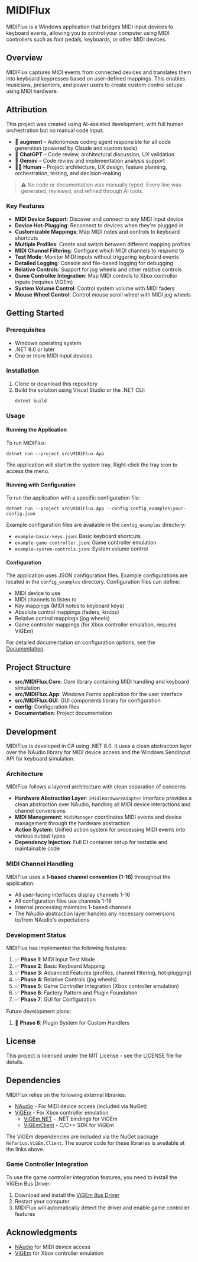# MIDIFlux

MIDIFlux is a Windows application that bridges MIDI input devices to keyboard events, allowing you to control your computer using MIDI controllers such as foot pedals, keyboards, or other MIDI devices.

## Overview

MIDIFlux captures MIDI events from connected devices and translates them into keyboard keypresses based on user-defined mappings. This enables musicians, presenters, and power users to create custom control setups using MIDI hardware.

## Attribution

This project was created using AI-assisted development, with full human orchestration but no manual code input.

- 🤖 **augment** – Autonomous coding agent responsible for all code generation
  (powered by Claude and custom tools)
- 🤖 **ChatGPT** – Code review, architectural discussion, UX validation
- 🤖 **Gemini** – Code review and implementation analysis support
- 🧑‍💻 **Human** – Project architecture, UX design, feature planning, orchestration, testing, and decision-making

> ⚠️ No code or documentation was manually typed. Every line was generated, reviewed, and refined through AI tools.

### Key Features

- **MIDI Device Support**: Discover and connect to any MIDI input device
- **Device Hot-Plugging**: Reconnect to devices when they're plugged in
- **Customizable Mappings**: Map MIDI notes and controls to keyboard shortcuts
- **Multiple Profiles**: Create and switch between different mapping profiles
- **MIDI Channel Filtering**: Configure which MIDI channels to respond to
- **Test Mode**: Monitor MIDI inputs without triggering keyboard events
- **Detailed Logging**: Console and file-based logging for debugging
- **Relative Controls**: Support for jog wheels and other relative controls
- **Game Controller Integration**: Map MIDI controls to Xbox controller inputs (requires ViGEm)
- **System Volume Control**: Control system volume with MIDI faders
- **Mouse Wheel Control**: Control mouse scroll wheel with MIDI jog wheels

## Getting Started

### Prerequisites

- Windows operating system
- .NET 8.0 or later
- One or more MIDI input devices

### Installation

1. Clone or download this repository
2. Build the solution using Visual Studio or the .NET CLI:
   ```
   dotnet build
   ```

### Usage

#### Running the Application

To run MIDIFlux:

```
dotnet run --project src\MIDIFlux.App
```

The application will start in the system tray. Right-click the tray icon to access the menu.

#### Running with Configuration

To run the application with a specific configuration file:

```
dotnet run --project src\MIDIFlux.App --config config_examples\your-config.json
```

Example configuration files are available in the `config_examples` directory:
- `example-basic-keys.json`: Basic keyboard shortcuts
- `example-game-controller.json`: Game controller emulation
- `example-system-controls.json`: System volume control

#### Configuration

The application uses JSON configuration files. Example configurations are located in the `config_examples` directory. Configuration files can define:

- MIDI device to use
- MIDI channels to listen to
- Key mappings (MIDI notes to keyboard keys)
- Absolute control mappings (faders, knobs)
- Relative control mappings (jog wheels)
- Game controller mappings (for Xbox controller emulation, requires ViGEm)

For detailed documentation on configuration options, see the [Documentation](Documentation/README.md).

## Project Structure

- **src/MIDIFlux.Core**: Core library containing MIDI handling and keyboard simulation
- **src/MIDIFlux.App**: Windows Forms application for the user interface
- **src/MIDIFlux.GUI**: GUI components library for configuration
- **config**: Configuration files
- **Documentation**: Project documentation

## Development

MIDIFlux is developed in C# using .NET 8.0. It uses a clean abstraction layer over the NAudio library for MIDI device access and the Windows SendInput API for keyboard simulation.

### Architecture

MIDIFlux follows a layered architecture with clean separation of concerns:

- **Hardware Abstraction Layer**: `IMidiHardwareAdapter` interface provides a clean abstraction over NAudio, handling all MIDI device interactions and channel conversions
- **MIDI Management**: `MidiManager` coordinates MIDI events and device management through the hardware abstraction
- **Action System**: Unified action system for processing MIDI events into various output types
- **Dependency Injection**: Full DI container setup for testable and maintainable code

### MIDI Channel Handling

MIDIFlux uses a **1-based channel convention (1-16)** throughout the application:
- All user-facing interfaces display channels 1-16
- All configuration files use channels 1-16
- Internal processing maintains 1-based channels
- The NAudio abstraction layer handles any necessary conversions to/from NAudio's expectations

### Development Status

MIDIFlux has implemented the following features:

1. ✅ **Phase 1**: MIDI Input Test Mode
2. ✅ **Phase 2**: Basic Keyboard Mapping
3. ✅ **Phase 3**: Advanced Features (profiles, channel filtering, hot-plugging)
4. ✅ **Phase 4**: Relative Controls (jog wheels)
5. ✅ **Phase 5**: Game Controller Integration (Xbox controller emulation)
6. ✅ **Phase 6**: Factory Pattern and Plugin Foundation
7. ✅ **Phase 7**: GUI for Configuration

Future development plans:

1. 🔄 **Phase 8**: Plugin System for Custom Handlers

## License

This project is licensed under the MIT License - see the LICENSE file for details.

## Dependencies

MIDIFlux relies on the following external libraries:

- [NAudio](https://github.com/naudio/NAudio) - For MIDI device access (included via NuGet)
- [ViGEm](https://github.com/ViGEm/ViGEmBus) - For Xbox controller emulation
  - [ViGEm.NET](https://github.com/ViGEm/ViGEm.NET) - .NET bindings for ViGEm
  - [ViGEmClient](https://github.com/ViGEm/ViGEmClient) - C/C++ SDK for ViGEm

The ViGEm dependencies are included via the NuGet package `Nefarius.ViGEm.Client`. The source code for these libraries is available at the links above.

### Game Controller Integration

To use the game controller integration features, you need to install the ViGEm Bus Driver:

1. Download and install the [ViGEm Bus Driver](https://github.com/ViGEm/ViGEmBus/releases)
2. Restart your computer
3. MIDIFlux will automatically detect the driver and enable game controller features

## Acknowledgments

- [NAudio](https://github.com/naudio/NAudio) for MIDI device access
- [ViGEm](https://github.com/ViGEm/ViGEmBus) for Xbox controller emulation
